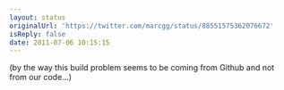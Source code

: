 ```yaml
---
layout: status
originalUrl: 'https://twitter.com/marcgg/status/88551575362076672'
isReply: false
date: 2011-07-06 10:15:15
---
```


(by the way this build problem seems to be coming from Github and not from our code...)
